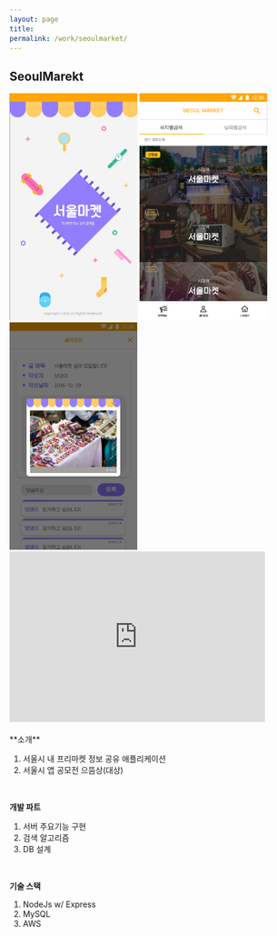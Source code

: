 ```yaml
---
layout: page
title:
permalink: /work/seoulmarket/
---
```



## SeoulMarekt

<img src ="/images/seoul1.png" height="400">
<img src ="/images/seoul2.png" height="400">
<img src ="/images/seoul3.png" height="400">


<div class="video-container"><iframe width="450" height="300" src="https://www.youtube.com/embed/IkPQ6ALKQIc" frameborder="0" allowfullscreen></iframe></div>



<br>
**소개**

1. 서울시 내 프리마켓 정보 공유 애플리케이션
2. 서울시 앱 공모전 으뜸상(대상)

<br>

**개발 파트**

1. 서버 주요기능 구현
2. 검색 알고리즘
3. DB 설계

<br>

**기술 스택**

1. NodeJs w/ Express
2. MySQL
3. AWS



<div class='divider'> </div>
